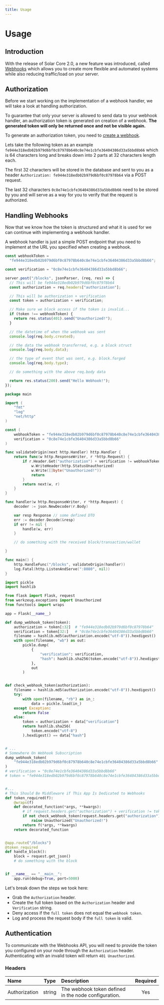 ```yaml
---
title: Usage
---
```


# Usage

## Introduction

With the release of Solar Core 2.0, a new feature was introduced, called [Webhooks](https://wikipedia.org/wiki/Webhook) which allows you to create more flexible and automated systems while also reducing traffic/load on your server.

## Authorization

Before we start working on the implementation of a webhook handler, we will take a look at handling authorization.

To guarantee that only your server is allowed to send data to your webhook handler, an authorization token is generated on creation of a webhook. **The generated token will only be returned once and not be visible again.**

To generate an authorization token, you need to [create a webhook](/docs/api/webhook-api/endpoints#create-a-webhook).

Lets take the following token as an example `fe944e318edb02b979d6bf0c87978b640c8e74e1cbfe36404386d33a5bbd8b66` which is 64 characters long and breaks down into 2 parts at 32 characters length each.

The first 32 characters will be stored in the database and sent to you as a header `Authorization: fe944e318edb02b979d6bf0c87978b64` via a POST request.

The last 32 characters `0c8e74e1cbfe36404386d33a5bbd8b66` need to be stored by you and will serve as a way for you to verify that the request is authorized.

## Handling Webhooks

Now that we know how the token is structured and what it is used for we can continue with implementing a webhook handler.

A webhook handler is just a simple POST endpoint that you need to implement at the URL you specified when creating a webhook.

```javascript
const webhookToken =
  "fe944e318edb02b979d6bf0c87978b640c8e74e1cbfe36404386d33a5bbd8b66";

const verification = "0c8e74e1cbfe36404386d33a5bbd8b66";

server.post("/blocks", jsonParser, (req, res) => {
  // This will be fe944e318edb02b979d6bf0c87978b64
  const authorization = req.headers["authorization"];

  // This will be authorization + verification
  const token = authorization + verification;

  // Make sure we block access if the token is invalid...
  if (token !== webhookToken) {
    return res.status(401).send("Unauthorized!");
  }

  // the datetime of when the webhook was sent
  console.log(req.body.created);

  // the data the webhook transferred, e.g. a block struct
  console.log(req.body.data);

  // the type of event that was sent, e.g. block.forged
  console.log(req.body.type);

  // do something with the above req.body data

  return res.status(200).send("Hello Webhook!");
});
```

```go
package main

import (
    "fmt"
    "log"
    "net/http"
)

const (
    webhookToken = "fe944e318edb02b979d6bf0c87978b640c8e74e1cbfe36404386d33a5bbd8b66"
    verification = "0c8e74e1cbfe36404386d33a5bbd8b66"
)

func validateOrigin(next http.Handler) http.Handler {
    return func(w http.ResponseWriter, r *http.Request) {
        if r.Header.Get("authorization") + verification != webhookToken {
            w.WriteHeader(http.StatusUnauthorized)
            w.Write([]byte("Unauthorized!"))
            return
        }
        return next(w, r)
    }
}

func handler(w http.ResponseWriter, r *http.Request) {
    decoder := json.NewDecoder(r.Body)

    var resp Response // some defined DTO
    err := decoder.Decode(&resp)
    if err != nil {
        handle(w, err)
    }

    // do something with the received block/transaction/wallet

}

func main() {
    http.HandleFunc("/blocks", validateOrigin(handler))
    log.Fatal(http.ListenAndServe(":8080", nil))
}
```

```python
import pickle
import hashlib

from flask import Flask, request
from werkzeug.exceptions import Unauthorized
from functools import wraps

app = Flask(__name__)

def dump_webhook_token(token):
    authorization = token[:32]  # "fe944e318edb02b979d6bf0c87978b64"
    verification = token[32:]   # "0c8e74e1cbfe36404386d33a5bbd8b66"
    filename = hashlib.md5(authorization.encode("utf-8")).hexdigest()
    with open(filename, "wb") as out:
        pickle.dump(
            {
                "verification": verification,
                "hash": hashlib.sha256(token.encode("utf-8")).hexdigest()
            },
            out
        )


def check_webhook_token(authorization):
    filename = hashlib.md5(authorization.encode("utf-8")).hexdigest()
    try:
        with open(filename, "rb") as in_:
            data = pickle.load(in_)
    except Exception:
        return False
    else:
        token = authorization + data["verification"]
        return hashlib.sha256(
            token.encode("utf-8")
        ).hexdigest() == data["hash"]


# ... 
# Somewhere On Webhook Subscription
dump_webhook_token(
    "fe944e318edb02b979d6bf0c87978b640c8e74e1cbfe36404386d33a5bbd8b66"
)
# verification = "0c8e74e1cbfe36404386d33a5bbd8b66"
# token = "fe944e318edb02b979d6bf0c87978b640c8e74e1cbfe36404386d33a5bbd8b66"


#...
# This Should Be Middleware if This App Is Dedicated to Webhooks
def token_required(f):
    @wraps(f)
    def decorated_function(*args, **kwargs):
        # if request.headers.get("authorization") + verification != token:
        if not check_webhook_token(request.headers.get("authorization")):
            raise Unauthorized("Unauthorized!")
        return f(*args, **kwargs)
    return decorated_function


@app.route("/blocks")
@token_required
def handle_block():
    block = request.get_json()
    # do something with the block


if __name__ == "__main__":
    app.run(debug=True, port=5000)
```

Let's break down the steps we took here:

* Grab the `Authorization` header.
* Create the full token based on the `Authorization` header and `Verification` string.
* Deny access if the `full token` does not equal the `webhook token`.
* Log and process the request body if the `full token` is valid.

## Authentication

To communicate with the Webhooks API, you will need to provide the token you configured on your node through the `Authorization` header. Authenticating with an invalid token will return `401 Unauthorized`.

### Headers

| Name | Type | Description | Required |
| :--- | :---: | :--- | :---: |
| Authorization | string | The webhook token defined in the node configuration. | Yes |
